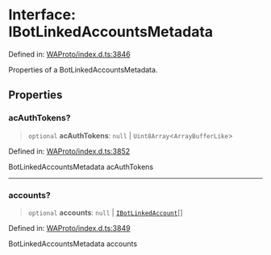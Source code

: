 # Interface: IBotLinkedAccountsMetadata

Defined in: [WAProto/index.d.ts:3846](https://github.com/Fokusdotid/Baileys/blob/4c54e9ae0a9f37422d51e97c3454891bf06f36e1/WAProto/index.d.ts#L3846)

Properties of a BotLinkedAccountsMetadata.

## Properties

### acAuthTokens?

> `optional` **acAuthTokens**: `null` \| `Uint8Array`\<`ArrayBufferLike`\>

Defined in: [WAProto/index.d.ts:3852](https://github.com/Fokusdotid/Baileys/blob/4c54e9ae0a9f37422d51e97c3454891bf06f36e1/WAProto/index.d.ts#L3852)

BotLinkedAccountsMetadata acAuthTokens

***

### accounts?

> `optional` **accounts**: `null` \| [`IBotLinkedAccount`](IBotLinkedAccount.md)[]

Defined in: [WAProto/index.d.ts:3849](https://github.com/Fokusdotid/Baileys/blob/4c54e9ae0a9f37422d51e97c3454891bf06f36e1/WAProto/index.d.ts#L3849)

BotLinkedAccountsMetadata accounts
